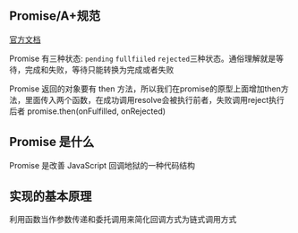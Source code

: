 <!--
 * @Description: 
 * @Author: Jex
 * @Date: 2020-08-31 14:59:27
 * @Last modefied by: Jex
 * @LastEditTime: 2020-08-31 15:14:34
-->

## Promise/A+规范

[官方文档](https://promisesaplus.com/)

Promise 有三种状态: `pending` `fullfiiled` `rejected`三种状态。通俗理解就是等待，完成和失败，等待只能转换为完成或者失败

Promise 返回的对象要有 then 方法，所以我们在promise的原型上面增加then方法，里面传入两个函数，在成功调用resolve会被执行前者，失败调用reject执行后者 promise.then(onFulfilled, onRejected)


## Promise 是什么

Promise 是改善 JavaScript 回调地狱的一种代码结构

## 实现的基本原理

利用函数当作参数传递和委托调用来简化回调方式为链式调用方式



